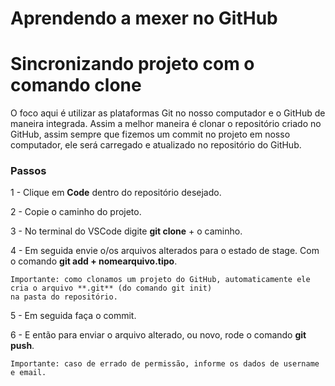 # Aprendendo a mexer no GitHub

# Sincronizando projeto com o comando clone

O foco aqui é utilizar as plataformas Git no nosso computador e o GitHub de maneira integrada. Assim a melhor maneira é clonar o repositório criado no GitHub, assim sempre que fizemos um commit no projeto em nosso computador, ele será carregado e atualizado no repositório do GitHub.

### Passos

1 - Clique em **Code** dentro do repositório desejado.

2 - Copie o caminho do projeto.

3 - No terminal do VSCode digite **git clone** + o caminho.

4 - Em seguida envie o/os arquivos alterados para o estado de stage. Com o comando **git add + nomearquivo.tipo**.

    Importante: como clonamos um projeto do GitHub, automaticamente ele cria o arquivo **.git** (do comando git init)
    na pasta do repositório.

5 - Em seguida faça o commit.

6 - E então para enviar o arquivo alterado, ou novo, rode o comando **git push**.

    Importante: caso de errado de permissão, informe os dados de username e email.
